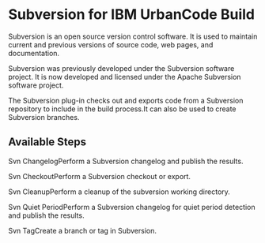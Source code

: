 
Subversion for IBM UrbanCode Build
==================================

Subversion is an open source version control software. It is used to maintain current and previous versions of source code, web pages, and documentation.

Subversion was previously developed under the Subversion software project. It is now developed and licensed under the Apache Subversion software project.

The Subversion plug-in checks out and exports code from a Subversion repository to include in the build process.It can also be used to create Subversion branches.


Available Steps
---------------

Svn ChangelogPerform a Subversion changelog and publish the results.

Svn CheckoutPerform a Subversion checkout or export.

Svn CleanupPerform a cleanup of the subversion working directory.

Svn Quiet PeriodPerform a Subversion changelog for quiet period detection and publish the results.

Svn TagCreate a branch or tag in Subversion.


